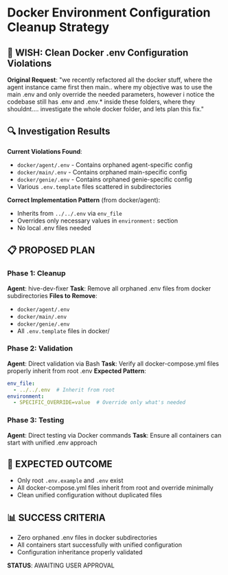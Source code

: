 # Docker Environment Configuration Cleanup Strategy

## 🎯 WISH: Clean Docker .env Configuration Violations

**Original Request**: "we recently refactored all the docker stuff, where the agent instance came first then main.. where my objective was to use the main .env and only override the needed parameters, however i notice the codebase still has .env and .env.* inside these folders, where they shouldnt.... investigate the whole docker folder, and lets plan this fix."

## 🔍 Investigation Results

**Current Violations Found**:
- `docker/agent/.env` - Contains orphaned agent-specific config
- `docker/main/.env` - Contains orphaned main-specific config  
- `docker/genie/.env` - Contains orphaned genie-specific config
- Various `.env.template` files scattered in subdirectories

**Correct Implementation Pattern** (from docker/agent):
- Inherits from `../../.env` via `env_file`
- Overrides only necessary values in `environment:` section
- No local .env files needed

## 📋 PROPOSED PLAN

### Phase 1: Cleanup
**Agent**: hive-dev-fixer
**Task**: Remove all orphaned .env files from docker subdirectories
**Files to Remove**:
- `docker/agent/.env`
- `docker/main/.env` 
- `docker/genie/.env`
- All `.env.template` files in docker/

### Phase 2: Validation
**Agent**: Direct validation via Bash
**Task**: Verify all docker-compose.yml files properly inherit from root .env
**Expected Pattern**:
```yaml
env_file:
  - ../../.env  # Inherit from root
environment:
  - SPECIFIC_OVERRIDE=value  # Override only what's needed
```

### Phase 3: Testing
**Agent**: Direct testing via Docker commands
**Task**: Ensure all containers can start with unified .env approach

## 🎯 EXPECTED OUTCOME
- Only root `.env.example` and `.env` exist
- All docker-compose.yml files inherit from root and override minimally
- Clean unified configuration without duplicated files

## 📊 SUCCESS CRITERIA
- Zero orphaned .env files in docker subdirectories
- All containers start successfully with unified configuration
- Configuration inheritance properly validated

**STATUS**: AWAITING USER APPROVAL